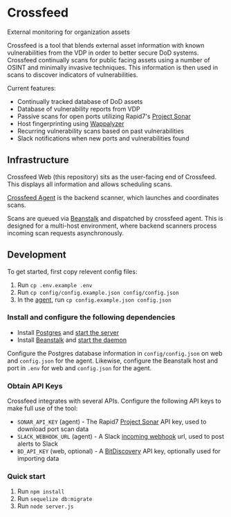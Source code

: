# Crossfeed
External monitoring for organization assets

Crossfeed is a tool that blends external asset information with known vulnerabilities from the VDP in order to better secure DoD systems. Crossfeed continually scans for public facing assets using a number of OSINT and minimally invasive techniques. This information is then used in scans to discover indicators of vulnerabilities.

Current features:

- Continually tracked database of DoD assets
- Database of vulnerability reports from VDP
- Passive scans for open ports utilizing Rapid7's [Project Sonar](https://www.rapid7.com/research/project-sonar/)
- Host fingerprinting using [Wappalyzer](https://www.wappalyzer.com/)
- Recurring vulnerability scans based on past vulnerabilities
- Slack notifications when new ports and vulnerabilities found

## Infrastructure

Crossfeed Web (this repository) sits as the user-facing end of Crossfeed. This displays all information and allows scheduling scans.

[Crossfeed Agent](https://github.com/deptofdefense/crossfeed-agent) is the backend scanner, which launches and coordinates scans.

Scans are queued via [Beanstalk](https://beanstalkd.github.io/) and dispatched by crossfeed agent. This is designed for a multi-host environment, where backend scanners process incoming scan requests asynchronously.

## Development

To get started, first copy relevent config files:
1. Run `cp .env.example .env`
2. Run `cp config/config.example.json config/config.json`
3. In the [agent](https://github.com/deptofdefense/crossfeed-agent), run `cp config.example.json config.json`

### Install and configure the following dependencies
- Install [Postgres](http://postgresguide.com/setup/install.html) and [start the server](https://www.postgresql.org/docs/8.2/server-start.html)
- Install [Beanstalk](https://beanstalkd.github.io/download.html) and [start the daemon](https://beanstalkd.github.io/)

Configure the Postgres database information in `config/config.json` on web and `config.json` for the agent. Likewise, configure the Beanstalk host and port in `.env` for web and `config.json` for the agent.

### Obtain API Keys

Crossfeed integrates with several APIs. Configure the following API keys to make full use of the tool:

- `SONAR_API_KEY` (agent) - The Rapid7 [Project Sonar](https://www.rapid7.com/research/project-sonar/) API key, used to download port scan data
- `SLACK_WEBHOOK_URL` (agent) - A Slack [incoming webhook](https://api.slack.com/incoming-webhooks) url, used to post alerts to Slack
- `BD_API_KEY` (web, optional) - A [BitDiscovery](https://bitdiscovery.com) API key, optionally used for importing data

### Quick start

1. Run `npm install`
2. Run `sequelize db:migrate`
3. Run `node server.js`
